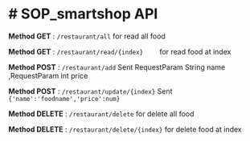 # # SOP_smartshop API
**Method GET** : ```/restaurant/all```
for read all food

**Method GET** : ```/restaurant/read/{index}	```
for read food at index

**Method POST** : ```/restaurant/add```
Sent RequestParam String name ,RequestParam int price

**Method POST** : ```/restaurant/update/{index}```
Sent ```{'name':'foodname','price':num}```

**Method DELETE** : ```/restaurant/delete```
for delete all food

**Method DELETE** : ```/restaurant/delete/{index}```
for delete food at index
